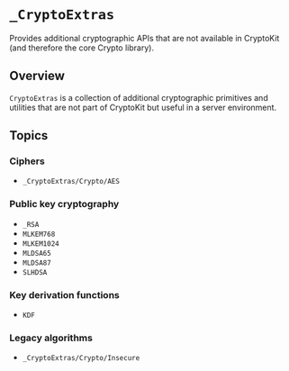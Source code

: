 # ``_CryptoExtras``

Provides additional cryptographic APIs that are not available in CryptoKit (and therefore the core Crypto library).

## Overview

`CryptoExtras` is a collection of additional cryptographic primitives and utilities that are not part of CryptoKit but useful in a server environment.

## Topics

### Ciphers

- ``_CryptoExtras/Crypto/AES``

### Public key cryptography

- ``_RSA``
- ``MLKEM768``
- ``MLKEM1024``
- ``MLDSA65``
- ``MLDSA87``
- ``SLHDSA``

### Key derivation functions

- ``KDF``

### Legacy algorithms

- ``_CryptoExtras/Crypto/Insecure``
